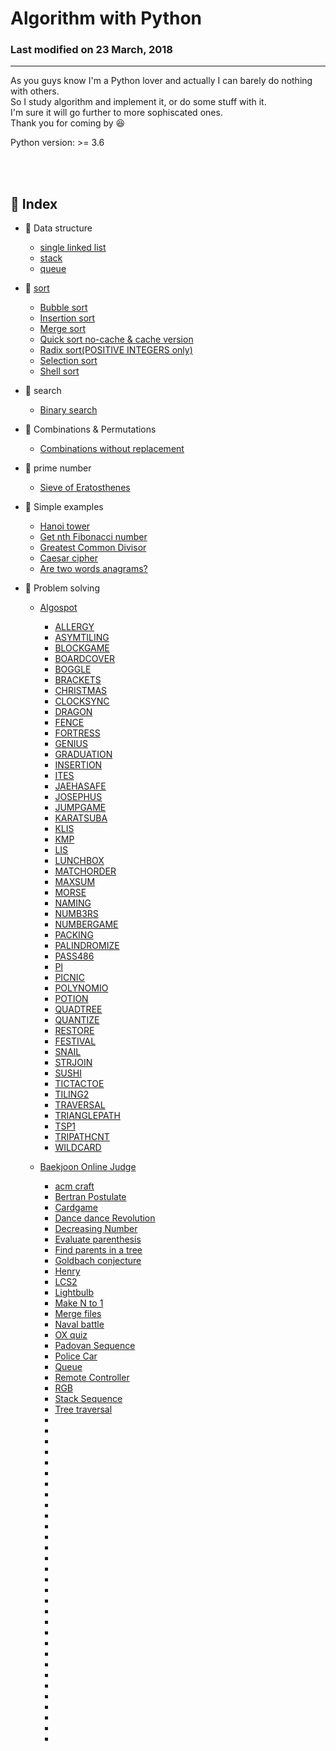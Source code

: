 # Algorithm with Python

### Last modified on 23 March, 2018
---
As you guys know I'm a Python lover and actually I can barely do nothing with others.  
So I study algorithm and implement it, or do some stuff with it.  
I'm sure it will go further to more sophiscated ones.  
Thank you for coming by :satisfied:

Python version: >= 3.6

<br>
<br>

## :notebook_with_decorative_cover: Index
* :ledger: Data structure
  * [single linked list](https://github.com/shoark7/algorithm-with-python/blob/master/simple_data_structure/linked_list.py)
  * [stack](https://github.com/shoark7/algorithm-with-python/blob/master/simple_data_structure/stack.py)
  * [queue](https://github.com/shoark7/algorithm-with-python/blob/master/simple_data_structure/queue.py)

* :ledger: [sort](https://github.com/shoark7/algorithm-with-python/blob/master/sorting/sort_functions.py)
  * [Bubble sort](https://github.com/shoark7/algorithm-with-python/blob/master/sorting/bubble_sort.py)
  * [Insertion sort](https://github.com/shoark7/algorithm-with-python/blob/master/sorting/insertion_sort.py)
  * [Merge sort](https://github.com/shoark7/algorithm-with-python/blob/master/sorting/merge_sort.py)
  * [Quick sort no-cache & cache version](https://github.com/shoark7/algorithm-with-python/blob/master/sorting/quick_sort.py)
  * [Radix sort(POSITIVE INTEGERS only)](https://github.com/shoark7/algorithm-with-python/blob/master/sorting/radix_sort.py)
  * [Selection sort](https://github.com/shoark7/algorithm-with-python/blob/master/sorting/selection_sort.py)
  * [Shell sort](https://github.com/shoark7/algorithm-with-python/blob/master/sorting/shell_sort.py)
* :ledger: search
  * [Binary search](https://github.com/shoark7/algorithm-with-python/blob/master/search-algorithm/binary_search.py)
* :ledger: Combinations & Permutations
  * [Combinations without replacement](https://github.com/shoark7/algorithm-with-python/blob/master/combinations_permutations/combinations.py)

* :ledger: prime number
  * [Sieve of Eratosthenes](https://github.com/shoark7/algorithm-with-python/blob/master/prime-number/sieve_of_eratosthenes.py)

* :ledger: Simple examples
  * [Hanoi tower](https://github.com/shoark7/algorithm-with-python/blob/master/etc_examples/caesar_cipher.py)
  * [Get nth Fibonacci number](https://github.com/shoark7/algorithm-with-python/blob/master/etc_examples/fibonacci.py)
  * [Greatest Common Divisor](https://github.com/shoark7/algorithm-with-python/blob/master/etc_examples/gcd.py)
  * [Caesar cipher](https://github.com/shoark7/algorithm-with-python/blob/master/etc_examples/caesar_cipher.py)
  * [Are two words anagrams?](https://github.com/shoark7/algorithm-with-python/blob/master/etc_examples/anagram.py)

* :ledger: Problem solving
  * [Algospot](https://algospot.com/judge/problem/list/)
    - [ALLERGY](https://github.com/shoark7/algorithm-with-python/blob/master/problems_solving/algospot/allergy.py)
    - [ASYMTILING](https://github.com/shoark7/algorithm-with-python/blob/master/problems_solving/algospot/asym_tiling.py)
    - [BLOCKGAME](https://github.com/shoark7/algorithm-with-python/blob/master/problems_solving/algospot/blockgame.py)
    - [BOARDCOVER](https://github.com/shoark7/algorithm-with-python/blob/master/problems_solving/algospot/boardcover1.py)
    - [BOGGLE](https://github.com/shoark7/algorithm-with-python/blob/master/problems_solving/algospot/boggle.py)
    - [BRACKETS](https://github.com/shoark7/algorithm-with-python/blob/master/problems_solving/algospot/brackets2.py)
    - [CHRISTMAS](https://github.com/shoark7/algorithm-with-python/blob/master/problems_solving/algospot/christmas.py)
    - [CLOCKSYNC](https://github.com/shoark7/algorithm-with-python/blob/master/problems_solving/algospot/clocksync.py)
    - [DRAGON](https://github.com/shoark7/algorithm-with-python/blob/master/problems_solving/algospot/dragon.py)
    - [FENCE](https://github.com/shoark7/algorithm-with-python/blob/master/problems_solving/algospot/fence.py)
    - [FORTRESS](https://github.com/shoark7/algorithm-with-python/blob/master/problems_solving/algospot/fortress.py)
    - [GENIUS](https://github.com/shoark7/algorithm-with-python/blob/master/problems_solving/algospot/genius.py)
    - [GRADUATION](https://github.com/shoark7/algorithm-with-python/blob/master/problems_solving/algospot/graduation.py)
    - [INSERTION](https://github.com/shoark7/algorithm-with-python/blob/master/problems_solving/algospot/insertion.py)
    - [ITES](https://github.com/shoark7/algorithm-with-python/blob/master/problems_solving/algospot/ites.py)
    - [JAEHASAFE](https://github.com/shoark7/algorithm-with-python/blob/master/problems_solving/algospot/jaehasafe.py)
    - [JOSEPHUS](https://github.com/shoark7/algorithm-with-python/blob/master/problems_solving/algospot/josephus.py)
    - [JUMPGAME](https://github.com/shoark7/algorithm-with-python/blob/master/problems_solving/algospot/jumpgame.py)
    - [KARATSUBA](https://github.com/shoark7/algorithm-with-python/blob/master/problems_solving/algospot/karatsuba_multiply.py)
    - [KLIS](https://github.com/shoark7/algorithm-with-python/blob/master/problems_solving/algospot/klis.py)
    - [KMP](https://github.com/shoark7/algorithm-with-python/blob/master/problems_solving/algospot/kmp.py)
    - [LIS](https://github.com/shoark7/algorithm-with-python/blob/master/problems_solving/algospot/longest_increasing_subsequence.py)
    - [LUNCHBOX](https://github.com/shoark7/algorithm-with-python/blob/master/problems_solving/algospot/lunchbox.py)
    - [MATCHORDER](https://github.com/shoark7/algorithm-with-python/blob/master/problems_solving/algospot/matchorder.py)
    - [MAXSUM](https://github.com/shoark7/algorithm-with-python/blob/master/problems_solving/algospot/maxsum.py)
    - [MORSE](https://github.com/shoark7/algorithm-with-python/blob/master/problems_solving/algospot/morse.py)
    - [NAMING](https://github.com/shoark7/algorithm-with-python/blob/master/problems_solving/algospot/naming.py)
    - [NUMB3RS](https://github.com/shoark7/algorithm-with-python/blob/master/problems_solving/algospot/numb3rs.py)
    - [NUMBERGAME](https://github.com/shoark7/algorithm-with-python/blob/master/problems_solving/algospot/numbergame.py)
    - [PACKING](https://github.com/shoark7/algorithm-with-python/blob/master/problems_solving/algospot/packing.py)
    - [PALINDROMIZE](https://github.com/shoark7/algorithm-with-python/blob/master/problems_solving/algospot/palindromize.py)
    - [PASS486](https://github.com/shoark7/algorithm-with-python/blob/master/problems_solving/algospot/pass486.py)
    - [PI](https://github.com/shoark7/algorithm-with-python/blob/master/problems_solving/algospot/pi.py)
    - [PICNIC](https://github.com/shoark7/algorithm-with-python/blob/master/problems_solving/algospot/picnic.py)
    - [POLYNOMIO](https://github.com/shoark7/algorithm-with-python/blob/master/problems_solving/algospot/polynomio.py)
    - [POTION](https://github.com/shoark7/algorithm-with-python/blob/master/problems_solving/algospot/potion.py)
    - [QUADTREE](https://github.com/shoark7/algorithm-with-python/blob/master/problems_solving/algospot/quad_tree_reverse.py)
    - [QUANTIZE](https://github.com/shoark7/algorithm-with-python/blob/master/problems_solving/algospot/quantize.py)
    - [RESTORE](https://github.com/shoark7/algorithm-with-python/blob/master/problems_solving/algospot/restore.py)
    - [FESTIVAL](https://github.com/shoark7/algorithm-with-python/blob/master/problems_solving/algospot/rock_festival.py)
    - [SNAIL](https://github.com/shoark7/algorithm-with-python/blob/master/problems_solving/algospot/snail.py)
    - [STRJOIN](https://github.com/shoark7/algorithm-with-python/blob/master/problems_solving/algospot/strjoin.py)
    - [SUSHI](https://github.com/shoark7/algorithm-with-python/blob/master/problems_solving/algospot/sushi.py)
    - [TICTACTOE](https://github.com/shoark7/algorithm-with-python/blob/master/problems_solving/algospot/tictactoe.py)
    - [TILING2](https://github.com/shoark7/algorithm-with-python/blob/master/problems_solving/algospot/tiling2.py)
    - [TRAVERSAL](https://github.com/shoark7/algorithm-with-python/blob/master/problems_solving/algospot/traversal.py)
    - [TRIANGLEPATH](https://github.com/shoark7/algorithm-with-python/blob/master/problems_solving/algospot/trianglepath.py)
    - [TSP1](https://github.com/shoark7/algorithm-with-python/blob/master/problems_solving/algospot/tsp1.py)
    - [TRIPATHCNT](https://github.com/shoark7/algorithm-with-python/blob/master/problems_solving/algospot/tripathcnt.py)
    - [WILDCARD](https://github.com/shoark7/algorithm-with-python/blob/master/problems_solving/algospot/wildcard.py)

  * [Baekjoon Online Judge](https://www.acmicpc.net/)
    - [acm craft](https://github.com/shoark7/algorithm-with-python/blob/master/problems_solving/baekjoon/acm_craft.py)
    - [Bertran Postulate](https://github.com/shoark7/algorithm-with-python/blob/master/problems_solving/baekjoon/bertran_postulate.py)
    - [Cardgame](https://github.com/shoark7/algorithm-with-python/blob/master/problems_solving/baekjoon/cardgame.py)
    - [Dance dance Revolution](https://github.com/shoark7/algorithm-with-python/blob/master/problems_solving/baekjoon/dance_dance_revolution_2342.py)
    - [Decreasing Number](https://github.com/shoark7/algorithm-with-python/blob/master/problems_solving/baekjoon/decreasing_number.py)
    - [Evaluate parenthesis](https://github.com/shoark7/algorithm-with-python/blob/master/problems_solving/baekjoon/evaluate_parenthesis.py)
    - [Find parents in a tree](https://github.com/shoark7/algorithm-with-python/blob/master/problems_solving/baekjoon/find_parent_in_tree.py)
    - [Goldbach conjecture](https://github.com/shoark7/algorithm-with-python/blob/master/problems_solving/baekjoon/goldbach_conjecture.py)
    - [Henry](https://github.com/shoark7/algorithm-with-python/blob/master/problems_solving/baekjoon/henry.py)
    - [LCS2](https://github.com/shoark7/algorithm-with-python/blob/master/problems_solving/baekjoon/lcs2.py)
    - [Lightbulb](https://github.com/shoark7/algorithm-with-python/blob/master/problems_solving/baekjoon/lightbulb.py)
    - [Make N to 1](https://github.com/shoark7/algorithm-with-python/blob/master/problems_solving/baekjoon/make_n_to_1.py)
    - [Merge files](https://github.com/shoark7/algorithm-with-python/blob/master/problems_solving/baekjoon/merge_files.py)
    - [Naval battle](https://github.com/shoark7/algorithm-with-python/blob/master/problems_solving/baekjoon/naval_battle.py)
    - [OX quiz](https://github.com/shoark7/algorithm-with-python/blob/master/problems_solving/baekjoon/ox_quiz.py)
    - [Padovan Sequence](https://github.com/shoark7/algorithm-with-python/blob/master/problems_solving/baekjoon/padovan_sequence.py)
    - [Police Car](https://github.com/shoark7/algorithm-with-python/blob/master/problems_solving/baekjoon/police_car.py)
    - [Queue](https://github.com/shoark7/algorithm-with-python/blob/master/problems_solving/baekjoon/queue.py)
    - [Remote Controller](https://github.com/shoark7/algorithm-with-python/blob/master/problems_solving/baekjoon/remote_controller.py)
    - [RGB](https://github.com/shoark7/algorithm-with-python/blob/master/problems_solving/baekjoon/rgb.py)
    - [Stack Sequence](https://github.com/shoark7/algorithm-with-python/blob/master/problems_solving/baekjoon/stack_sequence.py)
    - [Tree traversal](https://github.com/shoark7/algorithm-with-python/blob/master/problems_solving/baekjoon/tree_traverse.py)
    - []()
    - []()
    - []()
    - []()
    - []()
    - []()
    - []()
    - []()
    - []()
    - []()
    - []()
    - []()
    - []()
    - []()
    - []()
    - []()
    - []()
    - []()
    - []()
    - []()
    - []()
    - []()
    - []()
    - []()
    - []()
    - []()
    - []()
    - []()
    - []()
    - []()
    - []()
